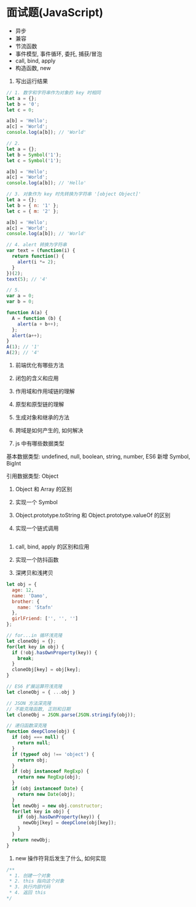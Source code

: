 # 面试题(JavaScript)

- 异步
- 兼容
- 节流函数
- 事件模型, 事件循环, 委托, 捕获/冒泡
- call, bind, apply
- 构造函数, new

1. 写出运行结果

```javascript
// 1. 数字和字符串作为对象的 key 时相同
let a = {};
let b = '0';
let c = 0;

a[b] = 'Hello';
a[c] = 'World';
console.log(a[b]); // 'World'

// 2.
let a = {};
let b = Symbol('1');
let c = Symbol('1');

a[b] = 'Hello';
a[c] = 'World';
console.log(a[b]); // 'Hello'

// 3. 对象作为 key 时先转换为字符串 '[object Object]'
let a = {};
let b = { n: '1' };
let c = { m: '2' };

a[b] = 'Hello';
a[c] = 'World';
console.log(a[b]); // 'World'

// 4. alert 转换为字符串
var text = (function(i) {
  return function() {
    alert(i *= 2);
  }
})(2);
text(5); // '4'

// 5.
var a = 0;
var b = 0;

function A(a) {
  A = function (b) {
    alert(a + b++);
  };
  alert(a++);
}
A(1); // '1'
A(2); // '4'
```

1. 前端优化有哪些方法

1. 闭包的含义和应用

1. 作用域和作用域链的理解

1. 原型和原型链的理解

1. 生成对象和继承的方法

1. 跨域是如何产生的, 如何解决

1. js 中有哪些数据类型

基本数据类型: undefined, null, boolean, string, number, ES6 新增 Symbol, BigInt

引用数据类型: Object

1. Object 和 Array 的区别

1. 实现一个 Symbol

1. Object.prototype.toString 和 Object.prototype.valueOf 的区别

1. 实现一个链式调用

```javascript
```

1. call, bind, apply 的区别和应用

1. 实现一个防抖函数

1. 深拷贝和浅拷贝

```javascript
let obj = {
  age: 12,
  name: 'Damo',
  brother: {
    name: 'Stafn'
  },
  girlFriend: ['', '', '']
};

// for...in 循环浅克隆
let cloneObj = {};
for(let key in obj) {
  if (!obj.hasOwnProperty(key)) {
    break;
  }
  cloneObj[key] = obj[key];
}

// ES6 扩展运算符浅克隆
let cloneObj = { ...obj }

// JSON 方法深克隆
// 不能克隆函数, 正则和日期
let cloneObj = JSON.parse(JSON.stringify(obj));

// 递归函数深克隆
function deepClone(obj) {
  if (obj === null) {
    return null;
  }
  if (typeof obj !== 'object') {
    return obj;
  }
  if (obj instanceof RegExp) {
    return new RegExp(obj);
  }
  if (obj instanceof Date) {
    return new Date(obj);
  }
  let newObj = new obj.constructor;
  for(let key in obj) {
    if (obj.hasOwnProperty(key)) {
      newObj[key] = deepClone(obj[key]);
    }
  }
  return newObj;
}
```

1. new 操作符背后发生了什么, 如何实现

```javascript
/**
 * 1. 创建一个对象
 * 2. this 指向这个对象
 * 3. 执行内部代码
 * 4. 返回 this
*/
```
